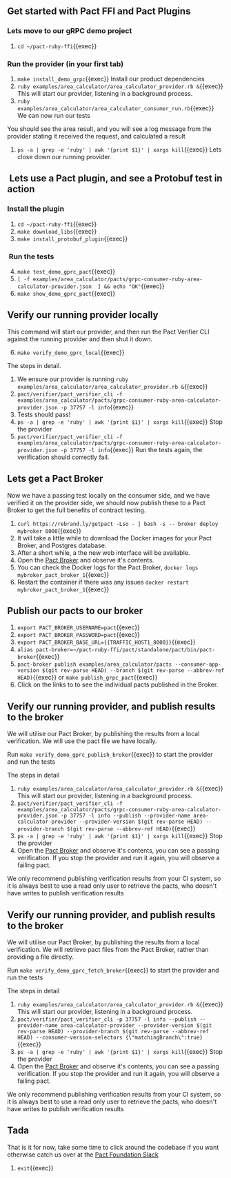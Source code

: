 ## Get started with Pact FFI and Pact Plugins

### Lets move to our gRPC demo project

1. `cd ~/pact-ruby-ffi`{{exec}}

### Run the provider (in your first tab)

1. `make install_demo_grpc`{{exec}} Install our product dependencies
1. `ruby examples/area_calculator/area_calculator_provider.rb &`{{exec}} This will start our provider, listening in a background process.
2. `ruby examples/area_calculator/area_calculator_consumer_run.rb`{{exec}} We can now run our tests

You should see the area result, and you will see a log message from the provider stating it received the request, and calculated a result

1. `ps -a | grep -e 'ruby' | awk '{print $1}' | xargs kill`{{exec}} Lets close down our running provider.

##  Lets use a Pact plugin, and see a Protobuf test in action

### Install the plugin

1. `cd ~/pact-ruby-ffi`{{exec}}
2. `make download_libs`{{exec}}
3. `make install_protobuf_plugin`{{exec}}

###  Run the tests

4. `make test_demo_gprc_pact`{{exec}}
5. `[ -f examples/area_calculator/pacts/grpc-consumer-ruby-area-calculator-provider.json  ] && echo "OK"`{{exec}}
6. `make show_demo_gprc_pact`{{exec}}

## Verify our running provider locally

This command will start our provider, and then run the Pact Verifier CLI against the running provider and then shut it down.

6. `make verify_demo_gprc_local`{{exec}}

The steps in detail.

1. We ensure our provider is running `ruby examples/area_calculator/area_calculator_provider.rb &`{{exec}}
1. `pact/verifier/pact_verifier_cli -f examples/area_calculator/pacts/grpc-consumer-ruby-area-calculator-provider.json -p 37757 -l info`{{exec}}
2. Tests should pass!
3. `ps -a | grep -e 'ruby' | awk '{print $1}' | xargs kill`{{exec}} Stop the provider
1. `pact/verifier/pact_verifier_cli -f examples/area_calculator/pacts/grpc-consumer-ruby-area-calculator-provider.json -p 37757 -l info`{{exec}} Run the tests again, the verification should correctly fail.

## Lets get a Pact Broker

Now we have a passing test locally on the consumer side, and we have verified it on the provider side, we should now publish these to a Pact Broker to get the full benefits of contract testing.

1. `curl https://rebrand.ly/getpact -Lso - | bash -s -- broker deploy mybroker 8000`{{exec}}
2. It will take a little while to download the Docker images for your Pact Broker, and Postgres database.
3. After a short while, a the new web interface will be available.
4. Open the [Pact Broker]({{TRAFFIC_HOST1_8000}}) and observe it's contents.
5. You can check the Docker logs for the Pact Broker, `docker logs mybroker_pact_broker_1`{{exec}}
6. Restart the container if there was any issues `docker restart mybroker_pact_broker_1`{{exec}}

## Publish our pacts to our broker

1. `export PACT_BROKER_USERNAME=pact`{{exec}}
2. `export PACT_BROKER_PASSWORD=pact`{{exec}}
3. `export PACT_BROKER_BASE_URL={{TRAFFIC_HOST1_8000}}`{{exec}}
4. `alias pact-broker=~/pact-ruby-ffi/pact/standalone/pact/bin/pact-broker`{{exec}}
5. `pact-broker publish examples/area_calculator/pacts --consumer-app-version $(git rev-parse HEAD) --branch $(git rev-parse --abbrev-ref HEAD)`{{exec}} or `make publish_grpc_pact`{{exec}}
6. Click on the links to to see the individual pacts published in the Broker.

## Verify our running provider, and publish results to the broker

We will utilise our Pact Broker, by publishing the results from a local verification. We will use the pact file we have locally.

Run `make verify_demo_gprc_publish_broker`{{exec}} to start the provider and run the tests

The steps in detail

1. `ruby examples/area_calculator/area_calculator_provider.rb &`{{exec}} This will start our provider, listening in a background process.
1. `pact/verifier/pact_verifier_cli -f examples/area_calculator/pacts/grpc-consumer-ruby-area-calculator-provider.json -p 37757 -l info --publish --provider-name area-calculator-provider --provider-version $(git rev-parse HEAD) --provider-branch $(git rev-parse --abbrev-ref HEAD)`{{exec}}
3. `ps -a | grep -e 'ruby' | awk '{print $1}' | xargs kill`{{exec}} Stop the provider
2. Open the [Pact Broker]({{TRAFFIC_HOST1_8000}}) and observe it's contents, you can see a passing verification. If you stop the provider and run it again, you will observe a failing pact.

We only recommend publishing verification results from your CI system, so it is always best to use a read only user to retrieve the pacts, who doesn't have writes to publish verification results

## Verify our running provider, and publish results to the broker

We will utilise our Pact Broker, by publishing the results from a local verification. We will retrieve pact files from the Pact Broker, rather than providing a file directly.

Run `make verify_demo_gprc_fetch_broker`{{exec}} to start the provider and run the tests

The steps in detail

1. `ruby examples/area_calculator/area_calculator_provider.rb &`{{exec}} This will start our provider, listening in a background process.
1. `pact/verifier/pact_verifier_cli -p 37757 -l info --publish --provider-name area-calculator-provider --provider-version $(git rev-parse HEAD) --provider-branch $(git rev-parse --abbrev-ref HEAD) --consumer-version-selectors {\"matchingBranch\":true}`{{exec}}
3. `ps -a | grep -e 'ruby' | awk '{print $1}' | xargs kill`{{exec}} Stop the provider
2. Open the [Pact Broker]({{TRAFFIC_HOST1_8000}}) and observe it's contents, you can see a passing verification. If you stop the provider and run it again, you will observe a failing pact.

We only recommend publishing verification results from your CI system, so it is always best to use a read only user to retrieve the pacts, who doesn't have writes to publish verification results

## Tada

That is it for now, take some time to click around the codebase if you want otherwise catch us over at the [Pact Foundation Slack](http://slack.pact.io/)

1. `exit`{{exec}}
